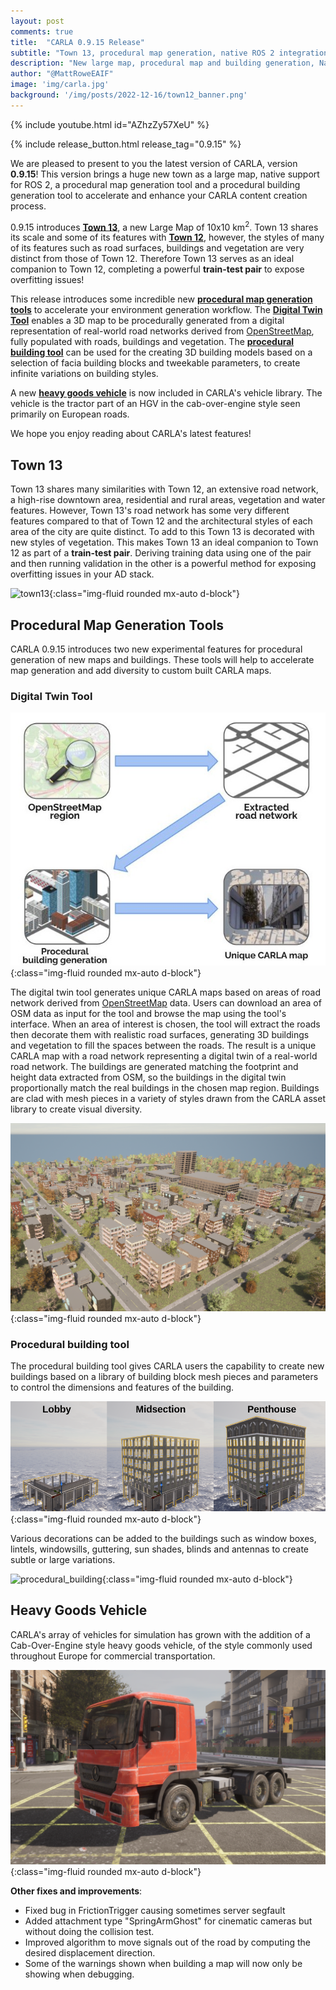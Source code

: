 ```yaml
---
layout: post
comments: true
title:  "CARLA 0.9.15 Release"
subtitle: "Town 13, procedural map generation, native ROS 2 integration"
description: "New large map, procedural map and building generation, Native ROS support, "
author: "@MattRoweEAIF"
image: 'img/carla.jpg'
background: '/img/posts/2022-12-16/town12_banner.png'
---
```


{% include youtube.html id="AZhzZy57XeU" %}

{% include release_button.html release_tag="0.9.15" %}

We are pleased to present to you the latest version of CARLA, version __0.9.15__! This version brings a huge new town as a large map, native support for ROS 2, a procedural map generation tool and a procedural building generation tool to accelerate and enhance your CARLA content creation process.

0.9.15 introduces [__Town 13__](#town-13), a new Large Map of 10x10 km<sup>2</sup>. Town 13 shares its scale and some of its features with [__Town 12__](/2022/12/23/release-0.9.14/#town-12), however, the styles of many of its features such as road surfaces, buildings and vegetation are very distinct from those of Town 12. Therefore Town 13 serves as an ideal companion to Town 12, completing a powerful __train-test pair__ to expose overfitting issues!

This release introduces some incredible new [__procedural map generation tools__](#procedural-map-generation-tools) to accelerate your environment generation workflow. The [__Digital Twin Tool__](#digital-twin-tool) enables a 3D map to be procedurally generated from a digital representation of real-world road networks derived from [OpenStreetMap](https://www.openstreetmap.org), fully populated with roads, buildings and vegetation. The [__procedural building tool__](#procedural-building-tool) can be used for the creating 3D building models based on a selection of facia building blocks and tweekable parameters, to create infinite variations on building styles. 

A new [__heavy goods vehicle__](#heavy-goods-vehicle) is now included in CARLA's vehicle library. The vehicle is the tractor part of an HGV in the cab-over-engine style seen primarily on European roads.

We hope you enjoy reading about CARLA's latest features!


## Town 13

Town 13 shares many similarities with Town 12, an extensive road network, a high-rise downtown area, residential and rural areas, vegetation and water features. However, Town 13's road network has some very different features compared to that of Town 12 and the architectural styles of each area of the city are quite distinct. To add to this Town 13 is decorated with new styles of vegetation. This makes Town 13 an ideal companion to Town 12 as part of a __train-test pair__. Deriving training data using one of the pair and then running validation in the other is a powerful method for exposing overfitting issues in your AD stack.

![town13](/img/posts/2023-06-30/town13montage.webp){:class="img-fluid rounded mx-auto d-block"}

## Procedural Map Generation Tools

CARLA 0.9.15 introduces two new experimental features for procedural generation of new maps and buildings. These tools will help to accelerate map generation and add diversity to custom built CARLA maps. 

### Digital Twin Tool

![digital_twin](/img/posts/2023-06-30/digital_twin.jpg){:class="img-fluid rounded mx-auto d-block"}

The digital twin tool generates unique CARLA maps based on areas of road network derived from [OpenStreetMap](https://www.openstreetmap.org) data. Users can download an area of OSM data as input for the tool and browse the map using the tool's interface. When an area of interest is chosen, the tool will extract the roads then decorate them with realistic road surfaces, generating 3D buildings and vegetation to fill the spaces between the roads. The result is a unique CARLA map with a road network representing a digital twin of a real-world road network. The buildings are generated matching the footprint and height data extracted from OSM, so the buildings in the digital twin proportionally match the real buildings in the chosen map region. Buildings are clad with mesh pieces in a variety of styles drawn from the CARLA asset library to create visual diversity. 

![digital_twin_map](/img/posts/2023-06-30/digital_twin_map.png){:class="img-fluid rounded mx-auto d-block"}

### Procedural building tool

The procedural building tool gives CARLA users the capability to create new buildings based on a library of building block mesh pieces and parameters to control the dimensions and features of the building.  

![procedural_building](/img/posts/2023-06-30/pb_building_parts.png){:class="img-fluid rounded mx-auto d-block"}

Various decorations can be added to the buildings such as window boxes, lintels, windowsills, guttering, sun shades, blinds and antennas to create subtle or large variations.

![procedural_building](/img/posts/2023-06-30/pb_detail_variations.webp){:class="img-fluid rounded mx-auto d-block"}

## Heavy Goods Vehicle

CARLA's array of vehicles for simulation has grown with the addition of a Cab-Over-Engine style heavy goods vehicle, of the style commonly used throughout Europe for commercial transportation. 

![hgv](/img/posts/2022-12-16/6_wheel_truck.png){:class="img-fluid rounded mx-auto d-block"}

__Other fixes and improvements__:

* Fixed bug in FrictionTrigger causing sometimes server segfault
* Added attachment type "SpringArmGhost" for cinematic cameras but without doing the collision test.
* Improved algorithm to move signals out of the road by computing the desired displacement direction.
* Some of the warnings shown when building a map will now only be showing when debugging.



